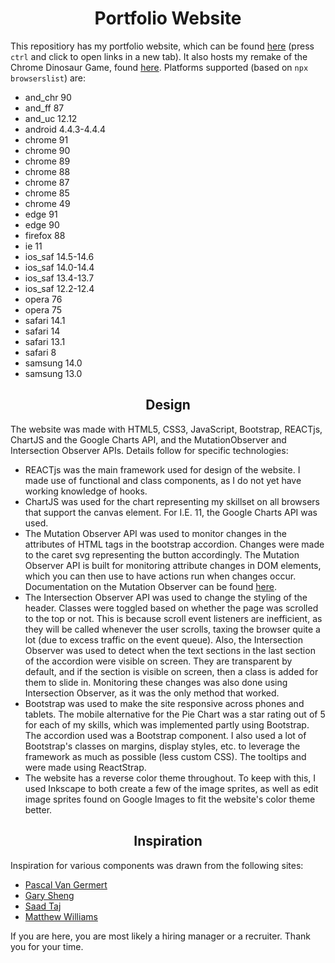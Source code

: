 <h1 align = "center">
  Portfolio Website
</h1>
<p>
  This repositiory has my portfolio website, which can be found <a href = "https://s4sikdar.github.io/" target="_blank">here</a> (press <code>ctrl</code> and click to open links 
  in a new tab). It also hosts my remake of the Chrome Dinosaur Game, found 
  <a href = "https://s4sikdar.github.io/new_old_website/chrome_dino_run/Dino_game.html" target="_blank">here</a>. Platforms supported (based on <code>npx browserslist</code>) 
  are:
  <ul>
    <li>and_chr 90</li>
    <li>and_ff 87</li>
    <li>and_uc 12.12</li>
    <li>android 4.4.3-4.4.4</li>
    <li>chrome 91</li>
    <li>chrome 90</li>
    <li>chrome 89</li>
    <li>chrome 88</li>
    <li>chrome 87</li>
    <li>chrome 85</li>
    <li>chrome 49</li>
    <li>edge 91</li>
    <li>edge 90</li>
    <li>firefox 88</li>
    <li>ie 11</li>
    <li>ios_saf 14.5-14.6</li>
    <li>ios_saf 14.0-14.4</li>
    <li>ios_saf 13.4-13.7</li>
    <li>ios_saf 12.2-12.4</li>
    <li>opera 76</li>
    <li>opera 75</li>
    <li>safari 14.1</li>
    <li>safari 14</li>
    <li>safari 13.1</li>
    <li>safari 8</li>
    <li>samsung 14.0</li>
    <li>samsung 13.0</li>
  </ul>
</p>
<h2 align = "center">Design</h2>
<p>
  The website was made with HTML5, CSS3, JavaScript, Bootstrap, REACTjs, ChartJS and the Google Charts API, and the MutationObserver and Intersection Observer APIs. 
  Details follow for specific technologies:
  <ul>
    <li>
      REACTjs was the main framework used for design of the website. I made use of functional and class components, as I do not yet have working knowledge of hooks.
    </li>
    <li> 
      ChartJS was used for the chart representing my skillset on all browsers that support the canvas element. For I.E. 11, the Google Charts API was used.
    </li>
    <li> 
      The Mutation Observer API was used to monitor changes in the attributes of HTML tags in the bootstrap accordion. 
      Changes were made to the caret svg representing the button accordingly.
      The Mutation Observer API is built for monitoring attribute changes in DOM elements, which you can then use to have actions run when changes occur. 
      Documentation on the Mutation Observer can be found <a href = "https://developer.mozilla.org/en-US/docs/Web/API/MutationObserver" target="_blank">here</a>.
    </li>
    <li> 
      The Intersection Observer API was used to change the styling of the header. Classes were toggled based on whether the page was scrolled to the top or not. 
      This is because scroll event listeners are inefficient, as they will be called whenever the user scrolls, taxing the browser quite a lot 
      (due to excess traffic on the event queue). Also, the Intersection Observer was used to detect when the text sections in the last section of the accordion were visible 
      on screen. They are transparent by default, and if the section is visible on screen, then a class is added for them to slide in. Monitoring these changes was also done 
      using Intersection Observer, as it was the only method that worked.
    </li>
    <li> 
      Bootstrap was used to make the site responsive across phones and tablets. The mobile alternative for the Pie Chart was a star rating out of 5 for each of my skills, 
      which was implemented partly using Bootstrap. The accordion used was a Bootstrap component. I also used a lot of Bootstrap's classes on margins, display styles, etc. 
      to leverage the framework as much as possible (less custom CSS). The tooltips and were made using ReactStrap.
    </li>
    <li>
     The website has a reverse color theme throughout. To keep with this, I used Inkscape to both create a few of the image sprites, as well as edit image sprites found on 
     Google Images to fit the website's color theme better.
    </li>
  </ul>
</p>
<h2 align = "center">Inspiration</h2>
<p>
  Inspiration for various components was drawn from the following sites:
  <ul>
    <li><a href = "http://www.pascalvangemert.nl/" target="_blank">Pascal Van Germert</a></li>
    <li><a href = "http://www.garysheng.com/" target="_blank">Gary Sheng</a></li>
    <li><a href = "https://sjt00.github.io/" target="_blank">Saad Taj</a></li>
    <li><a href = "http://findmatthew.com/" target="_blank">Matthew Williams</a></li>
  </ul>
</p>
<p> 
  If you are here, you are most likely a hiring manager or a recruiter. Thank you for your time. 
</p>
